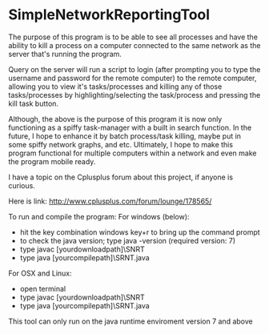 # SimpleNetworkReportingTool

The purpose of this program is to be able to see all processes and have the ability to kill a process on a computer connected to the same network as the server that's running the program.

Query on the server will run a script to login (after prompting you to type the username and password for the remote computer) to the remote computer, allowing you to view it's tasks/processes and killing any of those tasks/processes by highlighting/selecting the task/process and pressing the kill task button.

Although, the above is the purpose of this program it is now only functioning as a spiffy task-manager with a built in search function. In the future, I hope to enhance it by batch process/task killing, maybe put in some spiffy network graphs, and etc. Ultimately, I hope to make this program functional for multiple computers within a network and even make the program mobile ready.

I have a topic on the Cplusplus forum about this project, if anyone is curious.

Here is link: http://www.cplusplus.com/forum/lounge/178565/

To run and compile the program:
For windows (below):
 - hit the key combination windows key+r to bring up the command prompt
 - to check the java version; type java -version (required version: 7)
 - type javac [yourdownloadpath]\SNRT
 - type java [yourcompilepath]\SRNT.java

For OSX and Linux:
 - open terminal
 - type javac [yourdownloadpath]\SNRT
 - type java [yourcompilepath]\SRNT.java

This tool can only run on the java runtime enviroment version 7 and above
